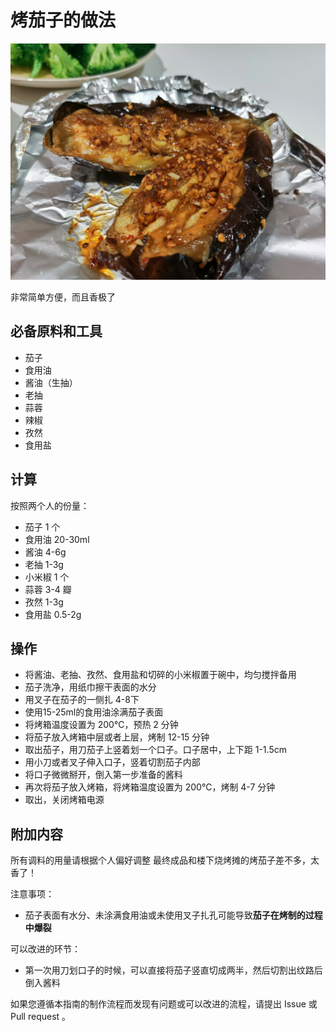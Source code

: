 # 烤茄子的做法

![示例菜成品](./烤茄子.jpg)

非常简单方便，而且香极了

## 必备原料和工具

- 茄子
- 食用油
- 酱油（生抽）
- 老抽
- 蒜蓉
- 辣椒
- 孜然
- 食用盐

## 计算

按照两个人的份量：

- 茄子 1 个
- 食用油 20-30ml
- 酱油 4-6g
- 老抽 1-3g
- 小米椒 1 个
- 蒜蓉 3-4 瓣
- 孜然 1-3g
- 食用盐 0.5-2g

## 操作

- 将酱油、老抽、孜然、食用盐和切碎的小米椒置于碗中，均匀搅拌备用
- 茄子洗净，用纸巾擦干表面的水分 
- 用叉子在茄子的一侧扎 4-8下 
- 使用15-25ml的食用油涂满茄子表面
- 将烤箱温度设置为 200℃，预热 2 分钟
- 将茄子放入烤箱中层或者上层，烤制 12-15 分钟
- 取出茄子，用刀茄子上竖着划一个口子。口子居中，上下距 1-1.5cm
- 用小刀或者叉子伸入口子，竖着切割茄子内部
- 将口子微微掰开，倒入第一步准备的酱料
- 再次将茄子放入烤箱，将烤箱温度设置为 200℃，烤制 4-7 分钟
- 取出，关闭烤箱电源


## 附加内容
所有调料的用量请根据个人偏好调整
最终成品和楼下烧烤摊的烤茄子差不多，太香了！

注意事项：
- 茄子表面有水分、未涂满食用油或未使用叉子扎孔可能导致**茄子在烤制的过程中爆裂**

可以改进的环节：
- 第一次用刀划口子的时候，可以直接将茄子竖直切成两半，然后切割出纹路后倒入酱料

如果您遵循本指南的制作流程而发现有问题或可以改进的流程，请提出 Issue 或 Pull request 。
